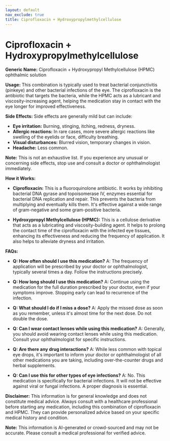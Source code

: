 ```yaml
---
layout: default
nav_exclude: true
title: Ciprofloxacin + Hydroxypropylmethylcellulose
---
```


# Ciprofloxacin + Hydroxypropylmethylcellulose

**Generic Name:** Ciprofloxacin + Hydroxypropyl Methylcellulose (HPMC) ophthalmic solution

**Usage:** This combination is typically used to treat bacterial conjunctivitis (pinkeye) and other bacterial infections of the eye.  The ciprofloxacin is the antibiotic that targets the bacteria, while the HPMC acts as a lubricant and viscosity-increasing agent, helping the medication stay in contact with the eye longer for improved effectiveness.

**Side Effects:**  Side effects are generally mild but can include:

* **Eye irritation:** Burning, stinging, itching, redness, dryness.
* **Allergic reactions:**  In rare cases, more severe allergic reactions like swelling of the eyelids or face, difficulty breathing.
* **Visual disturbances:** Blurred vision, temporary changes in vision.
* **Headache:** Less common.

**Note:**  This is not an exhaustive list.  If you experience any unusual or concerning side effects, stop use and consult a doctor or ophthalmologist immediately.

**How it Works:**

* **Ciprofloxacin:** This is a fluoroquinolone antibiotic. It works by inhibiting bacterial DNA gyrase and topoisomerase IV, enzymes essential for bacterial DNA replication and repair. This prevents the bacteria from multiplying and eventually kills them.  It's effective against a wide range of gram-negative and some gram-positive bacteria.

* **Hydroxypropyl Methylcellulose (HPMC):** This is a cellulose derivative that acts as a lubricating and viscosity-building agent.  It helps to prolong the contact time of the ciprofloxacin with the infected eye tissues, enhancing its effectiveness and reducing the frequency of application.  It also helps to alleviate dryness and irritation.


**FAQs:**

* **Q: How often should I use this medication?** A:  The frequency of application will be prescribed by your doctor or ophthalmologist, typically several times a day.  Follow the instructions precisely.

* **Q: How long should I use this medication?** A:  Continue using the medication for the full duration prescribed by your doctor, even if your symptoms improve.  Stopping early can lead to recurrence of the infection.

* **Q: What should I do if I miss a dose?** A: Apply the missed dose as soon as you remember, unless it's almost time for the next dose. Do not double the dose.

* **Q: Can I wear contact lenses while using this medication?** A:  Generally, you should avoid wearing contact lenses while using this medication.  Consult your ophthalmologist for specific instructions.

* **Q: Are there any drug interactions?** A:  While less common with topical eye drops, it's important to inform your doctor or ophthalmologist of all other medications you are taking, including over-the-counter drugs and herbal supplements.

* **Q:  Can I use this for other types of eye infections?** A: No. This medication is specifically for bacterial infections.  It will not be effective against viral or fungal infections.  A proper diagnosis is essential.


**Disclaimer:** This information is for general knowledge and does not constitute medical advice. Always consult with a healthcare professional before starting any medication, including this combination of ciprofloxacin and HPMC.  They can provide personalized advice based on your specific medical history and condition.


**Note:** This information is AI-generated or crowd-sourced and may not be accurate. Please consult a medical professional for verified advice.